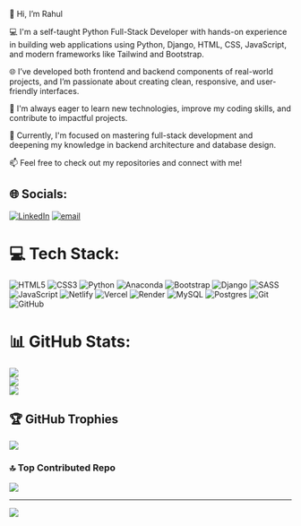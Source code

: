 👋 Hi, I’m Rahul

💻  I'm a self-taught Python Full-Stack Developer with hands-on experience in building web applications using Python, Django, HTML, CSS, JavaScript, and modern frameworks like 
    Tailwind and Bootstrap.

🌐 I’ve developed both frontend and backend components of real-world projects, and I’m passionate about creating clean, responsive, and user-friendly interfaces.

🚀 I'm always eager to learn new technologies, improve my coding skills, and contribute to impactful projects.

🎯 Currently, I'm focused on mastering full-stack development and deepening my knowledge in backend architecture and database design.

📫 Feel free to check out my repositories and connect with me!

## 🌐 Socials:
[![LinkedIn](https://img.shields.io/badge/LinkedIn-%230077B5.svg?logo=linkedin&logoColor=white)](https://linkedin.com/in/https://www.linkedin.com/in/rahul-ramesh-86a564325/)  [![email](https://img.shields.io/badge/Email-D14836?logo=gmail&logoColor=white)](mailto:rahulrameshm98@gmail.com) 

# 💻 Tech Stack:
![HTML5](https://img.shields.io/badge/html5-%23E34F26.svg?style=for-the-badge&logo=html5&logoColor=white) ![CSS3](https://img.shields.io/badge/css3-%231572B6.svg?style=for-the-badge&logo=css3&logoColor=white) ![Python](https://img.shields.io/badge/python-3670A0?style=for-the-badge&logo=python&logoColor=ffdd54) ![Anaconda](https://img.shields.io/badge/Anaconda-%2344A833.svg?style=for-the-badge&logo=anaconda&logoColor=white) ![Bootstrap](https://img.shields.io/badge/bootstrap-%238511FA.svg?style=for-the-badge&logo=bootstrap&logoColor=white) ![Django](https://img.shields.io/badge/django-%23092E20.svg?style=for-the-badge&logo=django&logoColor=white) ![SASS](https://img.shields.io/badge/SASS-hotpink.svg?style=for-the-badge&logo=SASS&logoColor=white) ![JavaScript](https://img.shields.io/badge/javascript-%23323330.svg?style=for-the-badge&logo=javascript&logoColor=%23F7DF1E) ![Netlify](https://img.shields.io/badge/netlify-%23000000.svg?style=for-the-badge&logo=netlify&logoColor=#00C7B7) ![Vercel](https://img.shields.io/badge/vercel-%23000000.svg?style=for-the-badge&logo=vercel&logoColor=white) ![Render](https://img.shields.io/badge/Render-%46E3B7.svg?style=for-the-badge&logo=render&logoColor=white) ![MySQL](https://img.shields.io/badge/mysql-4479A1.svg?style=for-the-badge&logo=mysql&logoColor=white) ![Postgres](https://img.shields.io/badge/postgres-%23316192.svg?style=for-the-badge&logo=postgresql&logoColor=white) ![Git](https://img.shields.io/badge/git-%23F05033.svg?style=for-the-badge&logo=git&logoColor=white) ![GitHub](https://img.shields.io/badge/github-%23121011.svg?style=for-the-badge&logo=github&logoColor=white)
# 📊 GitHub Stats:
![](https://github-readme-stats.vercel.app/api?username=rahulrameshm0&theme=dark&hide_border=false&include_all_commits=false&count_private=false)<br/>
![](https://nirzak-streak-stats.vercel.app/?user=rahulrameshm0&theme=dark&hide_border=false)<br/>
![](https://github-readme-stats.vercel.app/api/top-langs/?username=rahulrameshm0&theme=dark&hide_border=false&include_all_commits=false&count_private=false&layout=compact)

## 🏆 GitHub Trophies
![](https://github-profile-trophy.vercel.app/?username=rahulrameshm0&theme=radical&no-frame=true&no-bg=false&margin-w=4)

### 🔝 Top Contributed Repo
![](https://github-contributor-stats.vercel.app/api?username=rahulrameshm0&limit=5&theme=dark&combine_all_yearly_contributions=true)

---
[![](https://visitcount.itsvg.in/api?id=rahulrameshm0&icon=6&color=0)](https://visitcount.itsvg.in)

<!-- Proudly created with GPRM ( https://gprm.itsvg.in ) -->
